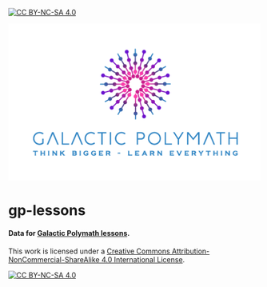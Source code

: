 [![CC BY-NC-SA 4.0][cc-by-nc-sa-shield]][cc-by-nc-sa]

[![Galactic Polymath logo. A colorful nebula with synthwave color gradient](img/gp-logo.png)](https://galacticpolymath.com)
# gp-lessons
#### Data for [Galactic Polymath lessons](https://www.galacticpolymath.com/lessons).


This work is licensed under a
[Creative Commons Attribution-NonCommercial-ShareAlike 4.0 International License][cc-by-nc-sa].

[![CC BY-NC-SA 4.0][cc-by-nc-sa-image]][cc-by-nc-sa]

[cc-by-nc-sa]: https://creativecommons.org/licenses/by-nc-sa/4.0/
[cc-by-nc-sa-image]: https://licensebuttons.net/l/by-nc-sa/4.0/88x31.png
[cc-by-nc-sa-shield]: https://img.shields.io/badge/License-CC%20BY--NC--SA%204.0-lightgrey.svg
